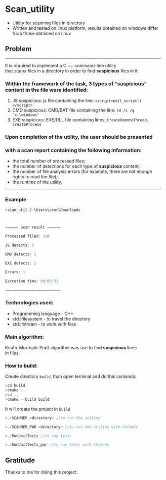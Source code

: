 # Scan_utility
* Utility for scanning files in directory
* Written and tested on linux platform, results obtained on windows differ from those obtained on linux

## Problem
---

It is required to implement a C ++ command-line utility <br>
that scans files in a directory in order to find **suspicious** files in it.

### Within the framework of the task, 3 types of “suspicious” content in the file were identified:

1. JS suspicious: js file containing the line: ```<script>evil_script()</script>```
2. CMD suspicious: CMD/BAT file containing the line: ```rd /s /q "c:\windows"```
3. EXE suspicious: EXE/DLL file containing lines: ```CreateRemoteThread, CreateProcess```

### Upon completion of the utility, the user should be presented <br>
### with a scan report containing the following information:

* the total number of processed files;
* the number of detections for each type of **suspicious** content;
* the number of file analysis errors (for example, there are not enough rights to read the file);
* the runtime of the utility.

---

### Example

```cpp
>scan_util C:\Users\user\Downloads 



====== Scan result ====== 

Processed files: 150 

JS detects: 5 

CMD detects: 1 

EXE detects: 2 

Errors: 1 

Execution time: 00:00:31 

========================= 
```

### Technologies used:
* Programming language - C++
* std::filesystem - to travel the directory
* std::fstream - to work with files

### Main algorithm:
Knuth-Morrisph-Pratt algorithm was use to find **suspicious** lines <br>
in files.

### How to build:
Create directory ```build```, than open terminal and do this comands:
```cpp
>cd build
>cmake .. 
>cd ..
>cmake --build build
```
It will create the project in ```build```
```cpp
>./SCANNER <directory> //to run the utility
```
```cpp
>./SCANNER_PAR <directory> //to run the utility with threads
```
```cpp
>./RunUnitTests //to run tests
```
```cpp
>./RunUnitTests_par //to run tests with threads
```

## Gratitude
Thanks to me for doing this project.



